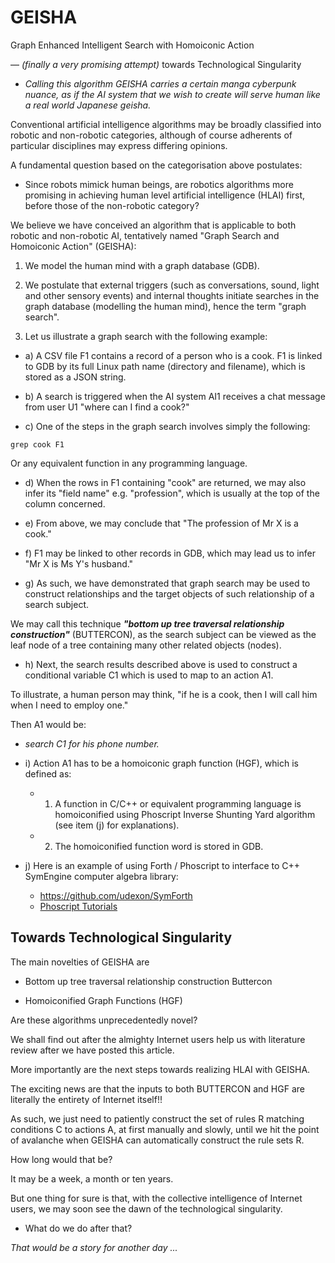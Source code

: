 # GEISHA
Graph Enhanced Intelligent Search with Homoiconic Action

&mdash; _(finally a very promising attempt)_ towards Technological Singularity

- _Calling this algorithm GEISHA carries a certain manga cyberpunk nuance, as if the AI system that we wish to create will serve human like a real world Japanese geisha._

Conventional artificial intelligence algorithms may be broadly classified into robotic and non-robotic categories, although of course adherents of particular disciplines may express differing opinions.

A fundamental question based on the categorisation above postulates:

- Since robots mimick human beings, are robotics algorithms more promising in achieving human level artificial intelligence (HLAI) first, before those of the non-robotic category?

We believe we have conceived an algorithm that is applicable to both robotic and non-robotic AI, tentatively named "Graph Search and Homoiconic Action" (GEISHA):

1) We model the human mind with a graph database (GDB).

2) We postulate that external triggers (such as conversations, sound, light and other sensory events) and internal thoughts initiate searches in the graph database (modelling the human mind), hence the term "graph search".

3) Let us illustrate a graph search with the following example:

- a) A CSV file F1 contains a record of a person who is a cook. F1 is linked to GDB by its full Linux path name (directory and filename), which is stored as a JSON string.

- b) A search is triggered when the AI system AI1 receives a chat message from user U1 "where can I find a cook?"

- c) One of the steps in the graph search involves simply the following:
```
grep cook F1
```
Or any equivalent function in any programming language.

- d) When the rows in F1 containing "cook" are returned, we may also infer its "field name" e.g. "profession", which is usually at the top of the column concerned.

- e) From above, we may conclude that "The profession of Mr X is a cook."

- f) F1 may be linked to other records in GDB, which may lead us to infer "Mr X is Ms Y's husband."

- g) As such, we have demonstrated that graph search may be used to construct relationships and the target objects of such relationship of a search subject.

We may call this technique ___"bottom up tree traversal relationship construction"___ (BUTTERCON), as the search subject can be viewed as the leaf node of a tree containing many other related objects (nodes).

- h) Next, the search results described above is used to construct a conditional variable C1 which is used to map to an action A1.

To illustrate, a human person may think, "if he is a cook, then I will call him when I need to employ one."

Then A1 would be:
  - _search C1 for his phone number._


- i) Action A1 has to be a homoiconic graph function (HGF), which is defined as:
  - 1) A function in C/C++ or equivalent programming language is homoiconified using Phoscript Inverse Shunting Yard algorithm (see item (j) for explanations). 
  - 2) The homoiconified function word is stored in GDB.


- j) Here is an example of using Forth / Phoscript to interface to C++ SymEngine computer algebra library:
  - https://github.com/udexon/SymForth
  - [Phoscript Tutorials](https://github.com/udexon/Multiweb/blob/master/Phoscript_Tutorials.md) 


## Towards Technological Singularity

The main novelties of GEISHA are

- Bottom up tree traversal relationship construction Buttercon

- Homoiconified Graph Functions (HGF)

Are these algorithms unprecedentedly novel? 

We shall find out after the almighty Internet users help us with literature review after we have posted this article.

More importantly are the next steps towards realizing HLAI with GEISHA.

The exciting news are that the inputs to both BUTTERCON and HGF are literally the entirety of Internet itself!!

As such, we just need to patiently construct the set of rules R matching conditions C to actions A, at first manually and slowly, until we hit the point of avalanche when GEISHA can automatically construct the rule sets R.

How long would that be?

It may be a week, a month or ten years.

But one thing for sure is that, with the collective intelligence of Internet users, we may soon see the dawn of the technological singularity.

- What do we do after that?

_That would be a story for another day ..._







 




